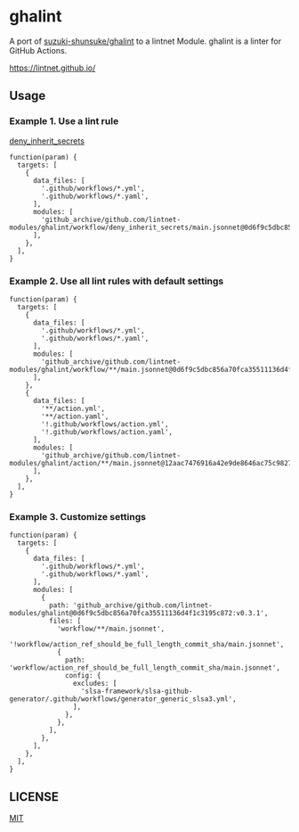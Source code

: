 # ghalint

A port of [suzuki-shunsuke/ghalint](https://github.com/suzuki-shunsuke/ghalint) to a lintnet Module.
ghalint is a linter for GitHub Actions.

https://lintnet.github.io/

## Usage

### Example 1. Use a lint rule

[deny_inherit_secrets](deny_inherit_secrets)

```jsonnet
function(param) {
  targets: [
    {
      data_files: [
        '.github/workflows/*.yml',
        '.github/workflows/*.yaml',
      ],
      modules: [
        'github_archive/github.com/lintnet-modules/ghalint/workflow/deny_inherit_secrets/main.jsonnet@0d6f9c5dbc856a70fca35511136d4f1c3195c872:v0.3.1',
      ],
    },
  ],
}
```

### Example 2. Use all lint rules with default settings

```jsonnet
function(param) {
  targets: [
    {
      data_files: [
        '.github/workflows/*.yml',
        '.github/workflows/*.yaml',
      ],
      modules: [
        'github_archive/github.com/lintnet-modules/ghalint/workflow/**/main.jsonnet@0d6f9c5dbc856a70fca35511136d4f1c3195c872:v0.3.1',
      ],
    },
    {
      data_files: [
        '**/action.yml',
        '**/action.yaml',
        '!.github/workflows/action.yml',
        '!.github/workflows/action.yaml',
      ],
      modules: [
        'github_archive/github.com/lintnet-modules/ghalint/action/**/main.jsonnet@12aac7476916a42e9de8646ac75c98274cfe8521:v0.3.2',
      ],
    },
  ],
}
```

### Example 3. Customize settings

```jsonnet
function(param) {
  targets: [
    {
      data_files: [
        '.github/workflows/*.yml',
        '.github/workflows/*.yaml',
      ],
      modules: [
        {
          path: 'github_archive/github.com/lintnet-modules/ghalint@0d6f9c5dbc856a70fca35511136d4f1c3195c872:v0.3.1',
          files: [
            'workflow/**/main.jsonnet',
            '!workflow/action_ref_should_be_full_length_commit_sha/main.jsonnet',
            {
              path: 'workflow/action_ref_should_be_full_length_commit_sha/main.jsonnet',
              config: {
                excludes: [
                  'slsa-framework/slsa-github-generator/.github/workflows/generator_generic_slsa3.yml',
                ],
              },
            },
          ],
        },
      ],
    },
  ],
}
```

## LICENSE

[MIT](LICENSE)
